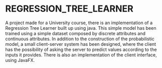 # REGRESSION_TREE_LEARNER
A project made for a University course, there is an implementation of a Regression Tree Learner built up using java.
This simple model has been trained using a simple dataset composed by discrete attributes and continuous attributes. 
In addition to the construction of the probabilistic model, a small client-server system has been designed, where the client has the possibility of asking the server to predict values 
according to the inputs it provides.
There is also an implementation of the client interface, using JavaFX.
